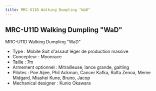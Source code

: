 ```yaml
---
title: MRC-U11D Walking Dumpling "WaD"
---
```


MRC-U11D Walking Dumpling "WaD"
-------------------------------




MRC-U11D Walking Dumpling "WaD"


* Type : Mobile Suit d'assaut léger de production massive
* Concepteur : Moonrace
* Taille : 7m
* Armement optionnel : Mitrailleuse, lance grande, gaitling
* Pilotes : Poe Aijee, Phil Ackman, Cancer Kafka, Ralfa Zenoa, Meme Midgard, Miashei Kune, Bruno, Jacop
* Mechanical designer : Kunio Okawara
